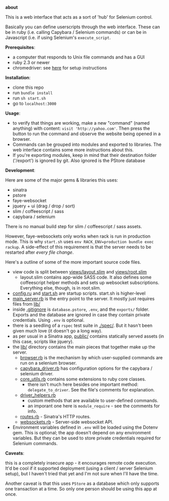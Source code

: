 **about**

This is a web interface that acts as a sort of 'hub' for Selenium control.

Basically you can define userscripts through the web interface. These can
be in ruby (i.e. calling Capybara / Selenium commands) or can be in Javascript 
(i.e. if using Selenium's `execute_script`.

**Prerequisites**:

- a computer that responds to Unix file commands and has a GUI 
- ruby 2.3 or newer
- chromedriver: see [here](https://christopher.su/2015/selenium-chromedriver-ubuntu/)
  for setup instructions

**Installation**:

- clone this repo
- run `bundle install`
- run `sh start.sh`
- go to `localhost:3000`

**Usage**:

- to verify that things are working, make a new "command" (named anything)
 with content: `visit 'http://yahoo.com'`. Then press the button to run the 
 command and observe the website being opened in a browser. 
- Commands can be grouped into modules and exported to libraries. 
The web interface contains some more instructions about this. 
- If you're exporting modules, keep in mind that their destination folder ('/export') 
is ignored by git. Also ignored is the PStore database 

**Development**:

Here are some of the major gems & libraries this uses:

- sinatra
- pstore
- faye-websocket
- jquery + ui (drag / drop / sort)
- slim / coffeescript / sass
- capybara / selenium

There is no manual build step for slim / coffeescript / sass assets. 

However, faye-websockets only works when rack is run in production mode.
This is why `start.sh` uses `env RACK_ENV=production bundle exec rackup`.
A side-effect of this requirement is that the server needs to be restarted
after _every file change_. 

Here's a outline of some of the more important source code files.

- view code is split between [views/layout.slim](views/layout.slim)
  and [views/root.slim](views/root.slim)
  - layout.slim contains app-wide SASS code.
    It also defines some coffeescript helper methods and sets up websocket subscriptions.
    Everything else, though, is in root.slim.
- [config.ru](./config.ru) and [start.sh](./start.sh) are startup scripts.
  start.sh is higher-level
- [main_server.rb](./main_server.rb) is the entry point to the server.
  It mostly just requires files from [lib/](./lib/)
- inside [.gitignore](./gitignore) is `database.pstore`, `.env`,
  and the `exports/` folder. Exports and the database are ignored in case they
  contain private credentials. Using `.env` is optional.
- there is a seedling of a `rspec` test suite in [./spec/](./spec/). But it hasn't
  been given much love (it doesn't go a long way).
- as per usual in a Sinatra app, [public/](./public/) contains statically served
  assets (in this case, scripts like jquery). 
- the [lib/](./lib/) directory contains the main pieces that together make up the server.
  - [browser.rb](./lib/browser.rb) is the mechanism by which user-supplied
    commands are run on a selenium browser.
  - [capybara_driver.rb](./lib/capybara_driver.rb) has configuration options for the 
    capybara / selenium driver.
  - [core_utils.rb](./lib/core_utils.rb) contains some extensions to ruby core classes.
    - there isn't much here besides one important method: `delegate_to_driver`.
      See the file's comments for explanation. 
  - [driver_helpers.rb](./lib/driver_helpers.rb)
    - custom methods that are available to user-defined commands.
    - an imporant one here is `module_require` - see the comments for info. 
  - [routes.rb](./lib/routes.rb) - Sinatra's HTTP routes.
  - [websockets.rb](./lib/websockets.rb) - Server-side websocket API. 
- Environment variables defined in `.env` will be loaded using the Dotenv gem.
  This is optional; the app doesn't depend on any environment variables.
  But they can be used to store private credentials required for Selenium commands. 

**Caveats**:

this is a completely insecure app - it encourages remote code execution.
It'd be cool if it supported deployment (using a client / server Selenium setup),
but I haven't tried that yet and I'm not sure when I'll have the time. 

Another caveat is that this uses `PStore` as a database which only supports
one transaction at a time. So only one person should be using this app at once. 